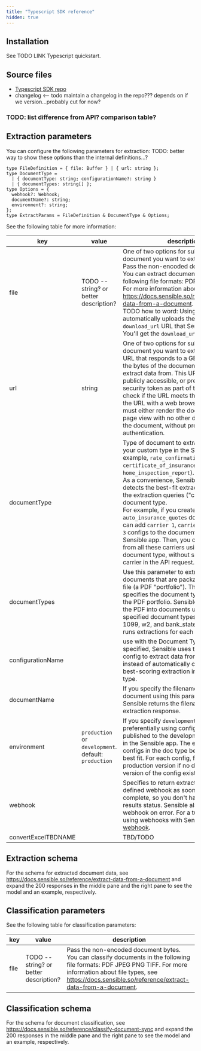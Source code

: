 ```yaml
---
title: "Typescript SDK reference"
hidden: true
---
```


## Installation

See TODO LINK Typescript quickstart.

## Source files

- [Typescript SDK repo](https://github.com/optimizely/python-sdk)
- changelog <-- todo maintain a changelog in the repo??? depends on if we version...probably cut for now?

### TODO: list difference from API? comparison table?

## Extraction parameters

You can configure the following parameters for extraction: TODO: better way to show these options than the internal definitions...?

```
type FileDefinition = { file: Buffer } | { url: string };
type DocumentType =
  | { documentType: string; configurationName?: string }
  | { documentTypes: string[] };
type Options = {
  webhook?: Webhook;
  documentName?: string;
  environment?: string;
};
type ExtractParams = FileDefinition & DocumentType & Options;
```

See the following table for more information:

| key                 | value                                                | description                                                  |
| ------------------- | ---------------------------------------------------- | ------------------------------------------------------------ |
| file                | TODO -- string? or better description?               | One of two options for submitting the document you want to extract data from.<br/> Pass the non-encoded document bytes.  You can extract document data from the following file formats:   PDF JPEG PNG TIFF.  For more information about file types, see  <https://docs.sensible.so/reference/extract-data-from-a-document>.<br/>TODO how to word: Using this option automatically uploads the file to a `download_url` URL that Sensible generates. You'll get the `download_url` in the response. |
| url                 | string                                               | One of two options for submitting the document you want to extract data from.<br/>URL that responds to a GET request with the bytes of the document you want to extract data from. This URL must be either publicly accessible, or presigned with a security token as part of the URL path. To check if the URL meets these criteria, open the URL with a web browser. The browser must either render the document as a full-page view with no other data, or download the document, without prompting for authentication. |
| documentType        |                                                      | Type of document to extract from. Create your custom type in the Sensible app (for example, `rate_confirmation`, `certificate_of_insurance`, or `home_inspection_report`).<br/>As a convenience, Sensible automatically detects the best-fit extraction from among the extraction queries ("configs") in the document type.<br/>For example, if you create an `auto_insurance_quotes` document type, you can add `carrier 1`, `carrier 2`, and `carrier 3` configs to the document type in the Sensible app. Then, you can extract data from all these carriers using the same document type, without specifying the carrier in the API request. |
| documentTypes       |                                                      | Use this parameter to extract from multiple documents that are packaged into one PDF file (a PDF "portfolio").  This parameter specifies the document types contained in the PDF portfolio. Sensible then segments the PDF into documents using the specified document types (for example, 1099, w2, and bank_statement) and then runs extractions for each document. |
| configurationName   |                                                      | use with the Document Type parameter.  If specified, Sensible uses the specified config to extract data from the document instead of automatically choosing the best-scoring extraction in the document type. |
| documentName        |                                                      | If you specify the filename of the document using this parameter, then Sensible returns the filename in the extraction response. |
| environment         | `production` or `development`. default: `production` | If you specify `development`, extracts preferentially using config versions published to the development environment in the Sensible app. The extraction runs all configs in the doc type before picking the best fit. For each config, falls back to production version if no development version of the config exists. |
| webhook             |                                                      | Specifies to return extraction results to the defined webhook as soon as they're complete, so you don't have to poll for results status. Sensible also calls this webhook on error. For a tutorial about using webhooks with Sensible, see [Try a webhook](doc:api-tutorial-webhook). |
| convertExcelTBDNAME |                                                      | TBD/TODO                                                     |

## Extraction schema

For the schema for extracted document data,  see <https://docs.sensible.so/reference/extract-data-from-a-document> and expand the 200 responses in the middle pane and the right pane to see the model and an example, respectively.

## Classification parameters

See the following table for classification parameters:

| key  | value                                  | description                                                  |
| ---- | -------------------------------------- | ------------------------------------------------------------ |
| file | TODO -- string? or better description? | Pass the non-encoded document bytes.  You can classify documents in the following file formats:   PDF JPEG PNG TIFF.  For more information about file types, see  <https://docs.sensible.so/reference/extract-data-from-a-document>. |

## Classification schema

For the schema for document classification, see https://docs.sensible.so/reference/classify-document-sync and expand the 200 responses in the middle pane and the right pane to see the model and an example, respectively.